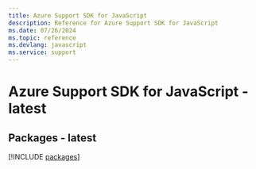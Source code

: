 ```yaml
---
title: Azure Support SDK for JavaScript
description: Reference for Azure Support SDK for JavaScript
ms.date: 07/26/2024
ms.topic: reference
ms.devlang: javascript
ms.service: support
---
```

# Azure Support SDK for JavaScript - latest
## Packages - latest
[!INCLUDE [packages](support-index.md)]